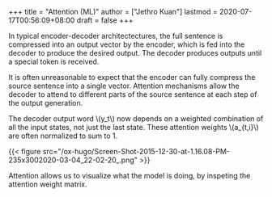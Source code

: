 +++
title = "Attention (ML)"
author = ["Jethro Kuan"]
lastmod = 2020-07-17T00:56:09+08:00
draft = false
+++

In typical encoder-decoder architectectures, the full sentence is
compressed into an output vector by the encoder, which is fed into the
decoder to produce the desired output. The decoder produces outputs
until a special token is received.

It is often unreasonable to expect that the encoder can fully compress
the source sentence into a single vector. Attention mechanisms allow
the decoder to attend to different parts of the source sentence at
each step of the output generation.

The decoder output word \\(y_t\\) now depends on a weighted combination of
all the input states, not just the last state. These attention weights
\\(a\_{t,i}\\) are often normalized to sum to 1.

{{< figure src="/ox-hugo/Screen-Shot-2015-12-30-at-1.16.08-PM-235x3002020-03-04_22-02-20_.png" >}}

Attention allows us to visualize what the model is doing, by inspeting
the attention weight matrix.
